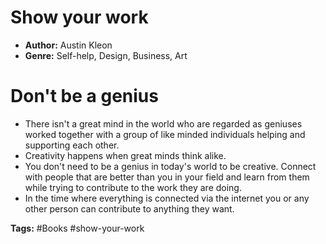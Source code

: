 # Show your work
- **Author:** Austin Kleon
- **Genre:** Self-help, Design, Business, Art

# Don't be a genius
- There isn't a great mind in the world who are regarded as geniuses worked together with a group of like minded individuals helping and supporting each other.
- Creativity happens when great minds think alike.
- You don't need to be a genius in today's world to be creative. Connect with people that are better than you in your field and learn from them while trying to contribute to the work they are doing.
- In the time where everything is connected via the internet you or any other person can contribute to anything they want.

**Tags:** #Books #show-your-work